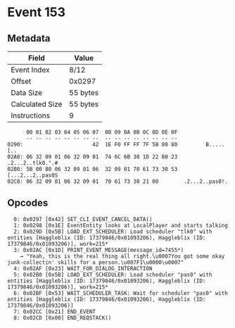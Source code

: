 # Event 153

## Metadata

| Field           | Value    |
|-----------------|----------|
| Event Index     | 8/12     |
| Offset          | 0x0297   |
| Data Size       | 55 bytes |
| Calculated Size | 55 bytes |
| Instructions    | 9        |

```
      00 01 02 03 04 05 06 07  08 09 0A 0B 0C 0D 0E 0F
      -- -- -- -- -- -- -- --  -- -- -- -- -- -- -- --
0290:                      42  1E F0 FF FF 7F 5B 00 80         B.....[..
02A0: 06 32 09 01 06 32 09 01  74 6C 6B 30 1D 22 80 23  .2...2..tlk0.".#
02B0: 5B 00 80 06 32 09 01 06  32 09 01 70 61 73 30 53  [...2...2..pas0S
02C0: 06 32 09 01 06 32 09 01  70 61 73 30 21 00        .2...2..pas0!.  
```

## Opcodes

```
  0: 0x0297 [0x42] SET_CLI_EVENT_CANCEL_DATA()
  1: 0x0298 [0x1E] EventEntity looks at LocalPlayer and starts talking
  2: 0x029D [0x5B] LOAD_EXT_SCHEDULER: Load scheduler "tlk0" with entities [Haggleblix (ID: 17379846/0x01093206), Haggleblix (ID: 17379846/0x01093206)], work=215*
  3: 0x02AC [0x1D] PRINT_EVENT_MESSAGE(message_id=7455*)
    → "Yeah, this is the real thing all right.\u0007You got some okay junk-collectin' skills for a person.\u007F1\u0000\u0007"
  4: 0x02AF [0x23] WAIT_FOR_DIALOG_INTERACTION
  5: 0x02B0 [0x5B] LOAD_EXT_SCHEDULER: Load scheduler "pas0" with entities [Haggleblix (ID: 17379846/0x01093206), Haggleblix (ID: 17379846/0x01093206)], work=215*
  6: 0x02BF [0x53] WAIT_SCHEDULER_TASK: Wait for scheduler "pas0" with entities [Haggleblix (ID: 17379846/0x01093206), Haggleblix (ID: 17379846/0x01093206)]
  7: 0x02CC [0x21] END_EVENT
  8: 0x02CD [0x00] END_REQSTACK()
```
